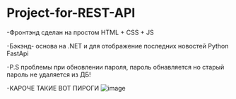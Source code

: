 # Project-for-REST-API
-Фронтэнд сделан на простом HTML + CSS + JS

-Бэкэнд- основа на .NET и для отображение последних новостей Python FastApi

-P.S проблемы при обновлении пароля, пароль обнавляется но старый пароль не удаляется из ДБ!

-КАРОЧЕ ТАКИЕ ВОТ ПИРОГИ
![image](https://github.com/user-attachments/assets/9955165c-5901-405a-b4de-49c20fb40ffc)
